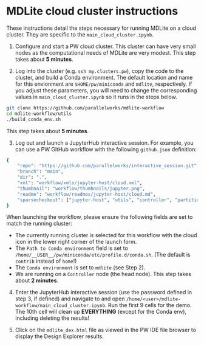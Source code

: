 # MDLite cloud cluster instructions

These instructions detail the steps necessary for running MDLite
on a cloud cluster.  They are specific to the `main_cloud_cluster.ipynb`.

1. Configure and start a PW cloud cluster.  This cluster can have
very small nodes as the computational needs of MDLite are very 
modest. This step takes about **5 minutes**.

2. Log into the cluster (e.g. `ssh my.clusters.pw`), copy the
code to the cluster, and build a Conda environment. The default
location and name for this envionment are `$HOME/pw/miniconda`
and `mdlite`, respectively.  If you adjust these parameters,
you will need to change the corresponding values in 
`main_cloud_cluster.ipynb` so it runs in the steps below.
```bash
git clone https://github.com/parallelworks/mdlite-workflow
cd mdlite-workflow/utils
./build_conda_env.sh
```
This step takes about **5 minutes**.

3. Log out and launch a JupyterHub interactive session.  For 
example, you can use a PW GitHub workflow with the following 
`github.json` definition:
```bash
{
    "repo": "https://github.com/parallelworks/interactive_session.git",
    "branch": "main",
    "dir": ".",
    "xml": "workflow/xmls/jupyter-host/cloud.xml",
    "thumbnail": "workflow/thumbnails/jupyter.png",
    "readme": "workflow/readmes/jupyter-host/cloud.md",
    "sparsecheckout": ["jupyter-host", "utils", "controller", "partition", "platforms", "main.sh", "lib.sh", "service.html.template", "stream.sh"]
}
```
When launching the workflow, please ensure the following fields
are set to match the running cluster:
+ The currently running cluster is selected for this workflow 
with the cloud icon in the lower right corner of the launch form.
+ The `Path to Conda environment` field is set to `/home/__USER__/pw/miniconda/etc/profile.d/conda.sh`. 
(The default is `contrib` instead of `home`!)
+ The `Conda environment` is set to `mdlite` (see Step 2).
+ We are running on a `Controller` node (the head node).
This step takes about **2 minutes**.

4. Enter the JupyterHub interactive session (use the password 
defined in step 3, if defined) and navigate to and open 
`/home/<user>/mdlite-workflow/main_cloud_cluster.ipynb`. Run the 
first 9 cells for the demo.  The 10th cell will clean up 
**EVERYTHING** (except for the Conda env), including deleting 
the results!

5. Click on the `mdlite_dex.html` file as viewed in the PW IDE 
file browser to display the Design Explorer results.